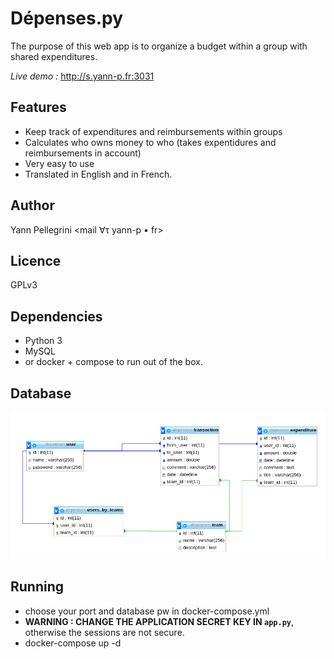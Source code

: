 # Dépenses.py

The purpose of this web app is to organize a budget within a group with shared expenditures.

*Live demo :* http://s.yann-p.fr:3031

## Features

 - Keep track of expenditures and reimbursements within groups
 - Calculates who owns money to who (takes expentidures and reimbursements in account)
 - Very easy to use
 - Translated in English and in French.

## Author
Yann Pellegrini \<mail ∀τ yann-p • fr\>

## Licence
GPLv3


## Dependencies

 - Python 3
 - MySQL
 - or docker + compose to run out of the box.


## Database

![schema](tables.png)


## Running

 - choose your port and database pw in docker-compose.yml
 - **WARNING : CHANGE THE APPLICATION SECRET KEY IN `app.py`**, otherwise the sessions are not secure.
 - docker-compose up -d

